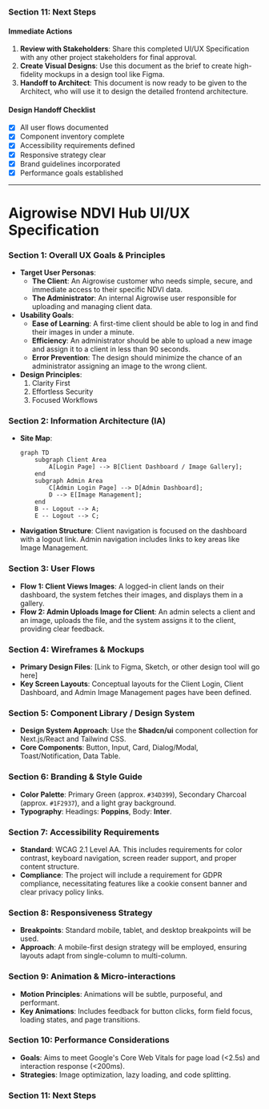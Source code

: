 ### **Section 11: Next Steps**

#### **Immediate Actions**

1.  **Review with Stakeholders**: Share this completed UI/UX Specification with any other project stakeholders for final approval.
2.  **Create Visual Designs**: Use this document as the brief to create high-fidelity mockups in a design tool like Figma.
3.  **Handoff to Architect**: This document is now ready to be given to the Architect, who will use it to design the detailed frontend architecture.

#### **Design Handoff Checklist**

  * [x] All user flows documented
  * [x] Component inventory complete
  * [x] Accessibility requirements defined
  * [x] Responsive strategy clear
  * [x] Brand guidelines incorporated
  * [x] Performance goals established

-----
# Aigrowise NDVI Hub UI/UX Specification

### **Section 1: Overall UX Goals & Principles**

  * **Target User Personas**:
      * **The Client**: An Aigrowise customer who needs simple, secure, and immediate access to their specific NDVI data.
      * **The Administrator**: An internal Aigrowise user responsible for uploading and managing client data.
  * **Usability Goals**:
      * **Ease of Learning**: A first-time client should be able to log in and find their images in under a minute.
      * **Efficiency**: An administrator should be able to upload a new image and assign it to a client in less than 90 seconds.
      * **Error Prevention**: The design should minimize the chance of an administrator assigning an image to the wrong client.
  * **Design Principles**:
    1.  Clarity First
    2.  Effortless Security
    3.  Focused Workflows

### **Section 2: Information Architecture (IA)**

  * **Site Map**:
    ```mermaid
    graph TD
        subgraph Client Area
            A[Login Page] --> B[Client Dashboard / Image Gallery];
        end
        subgraph Admin Area
            C[Admin Login Page] --> D[Admin Dashboard];
            D --> E[Image Management];
        end
        B -- Logout --> A;
        E -- Logout --> C;
    ```
  * **Navigation Structure**: Client navigation is focused on the dashboard with a logout link. Admin navigation includes links to key areas like Image Management.

### **Section 3: User Flows**

  * **Flow 1: Client Views Images**: A logged-in client lands on their dashboard, the system fetches their images, and displays them in a gallery.
  * **Flow 2: Admin Uploads Image for Client**: An admin selects a client and an image, uploads the file, and the system assigns it to the client, providing clear feedback.

### **Section 4: Wireframes & Mockups**

  * **Primary Design Files**: [Link to Figma, Sketch, or other design tool will go here]
  * **Key Screen Layouts**: Conceptual layouts for the Client Login, Client Dashboard, and Admin Image Management pages have been defined.

### **Section 5: Component Library / Design System**

  * **Design System Approach**: Use the **Shadcn/ui** component collection for Next.js/React and Tailwind CSS.
  * **Core Components**: Button, Input, Card, Dialog/Modal, Toast/Notification, Data Table.

### **Section 6: Branding & Style Guide**

  * **Color Palette**: Primary Green (approx. `#34D399`), Secondary Charcoal (approx. `#1F2937`), and a light gray background.
  * **Typography**: Headings: **Poppins**, Body: **Inter**.

### **Section 7: Accessibility Requirements**

  * **Standard**: WCAG 2.1 Level AA. This includes requirements for color contrast, keyboard navigation, screen reader support, and proper content structure.
  * **Compliance**: The project will include a requirement for GDPR compliance, necessitating features like a cookie consent banner and clear privacy policy links.

### **Section 8: Responsiveness Strategy**

  * **Breakpoints**: Standard mobile, tablet, and desktop breakpoints will be used.
  * **Approach**: A mobile-first design strategy will be employed, ensuring layouts adapt from single-column to multi-column.

### **Section 9: Animation & Micro-interactions**

  * **Motion Principles**: Animations will be subtle, purposeful, and performant.
  * **Key Animations**: Includes feedback for button clicks, form field focus, loading states, and page transitions.

### **Section 10: Performance Considerations**

  * **Goals**: Aims to meet Google's Core Web Vitals for page load (\<2.5s) and interaction response (\<200ms).
  * **Strategies**: Image optimization, lazy loading, and code splitting.

### **Section 11: Next Steps**
